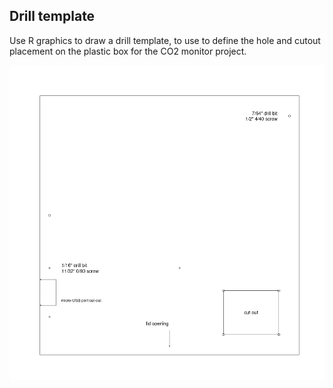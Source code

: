## Drill template

Use R graphics to draw a drill template, to use to define the hole and
cutout placement on the plastic box for the CO2 monitor project.

[![PNG of drill template](co2_monitor_layout.png)](co2_monitor_layout.png)
